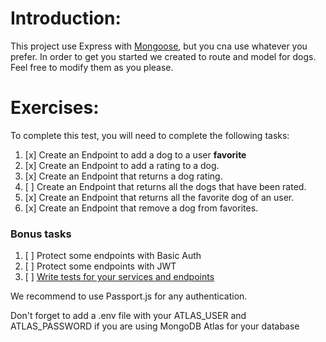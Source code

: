 # Introduction:

This project use Express with [Mongoose](https://mongoosejs.com/), but you cna use whatever you prefer.
In order to get you started we created to route and model for dogs. Feel free to modify them as you please.

# Exercises:

To complete this test, you will need to complete the following tasks:

1. [x] Create an Endpoint to add a dog to a user **favorite**
2. [x] Create an Endpoint to add a rating to a dog.
3. [x] Create an Endpoint that returns a dog rating.
4. [ ] Create an Endpoint that returns all the dogs that have been rated.
5. [x] Create an Endpoint that returns all the favorite dog of an user.
6. [x] Create an Endpoint that remove a dog from favorites.

### Bonus tasks

1. [ ] Protect some endpoints with Basic Auth
2. [ ] Protect some endpoints with JWT
3. [ ] [Write tests for your services and endpoints](https://docs.nestjs.com/fundamentals/testing)

We recommend to use Passport.js for any authentication.

Don't forget to add a .env file with your ATLAS_USER and ATLAS_PASSWORD if you are using MongoDB Atlas for your database
